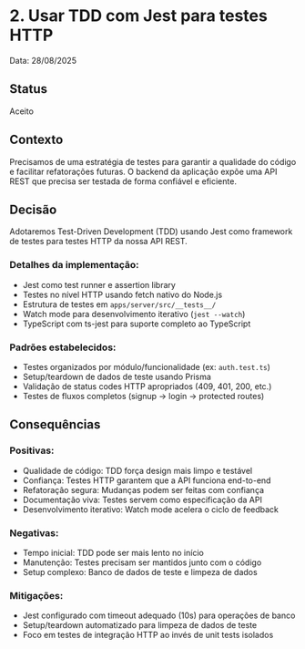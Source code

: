 # 2. Usar TDD com Jest para testes HTTP

Data: 28/08/2025

## Status

Aceito

## Contexto

Precisamos de uma estratégia de testes para garantir a qualidade do código e facilitar refatorações futuras. O backend da aplicação expõe uma API REST que precisa ser testada de forma confiável e eficiente.

## Decisão

Adotaremos Test-Driven Development (TDD) usando Jest como framework de testes para testes HTTP da nossa API REST.

### Detalhes da implementação:

- Jest como test runner e assertion library
- Testes no nível HTTP usando fetch nativo do Node.js
- Estrutura de testes em `apps/server/src/__tests__/`
- Watch mode para desenvolvimento iterativo (`jest --watch`)
- TypeScript com ts-jest para suporte completo ao TypeScript

### Padrões estabelecidos:

- Testes organizados por módulo/funcionalidade (ex: `auth.test.ts`)
- Setup/teardown de dados de teste usando Prisma
- Validação de status codes HTTP apropriados (409, 401, 200, etc.)
- Testes de fluxos completos (signup → login → protected routes)

## Consequências

### Positivas:
- Qualidade de código: TDD força design mais limpo e testável
- Confiança: Testes HTTP garantem que a API funciona end-to-end
- Refatoração segura: Mudanças podem ser feitas com confiança
- Documentação viva: Testes servem como especificação da API
- Desenvolvimento iterativo: Watch mode acelera o ciclo de feedback

### Negativas:
- Tempo inicial: TDD pode ser mais lento no início
- Manutenção: Testes precisam ser mantidos junto com o código
- Setup complexo: Banco de dados de teste e limpeza de dados

### Mitigações:
- Jest configurado com timeout adequado (10s) para operações de banco
- Setup/teardown automatizado para limpeza de dados de teste
- Foco em testes de integração HTTP ao invés de unit tests isolados
